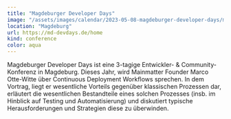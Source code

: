 ```yaml
---
title: "Magdeburger Developer Days"
image: "/assets/images/calendar/2023-05-08-magdeburger-developer-days/magdeburger-developer-days.png"
location: "Magdeburg"
url: https://md-devdays.de/home
kind: conference
color: aqua
---
```


Magdeburger Developer Days ist eine 3-tagige Entwickler- & Community-Konferenz
in Magdeburg. Dieses Jahr, wird Mainmatter Founder Marco Otte-Witte über
Continuous Deployment Workflows sprechen. In dem Vortrag, liegt er wesentliche
Vorteils gegenüber klassischen Prozessen dar, erläutert die wesentlichen
Bestandteile eines solchen Prozesses (insb. im Hinblick auf Testing und
Automatisierung) und diskutiert typische Herausforderungen und Strategien diese
zu überwinden.
